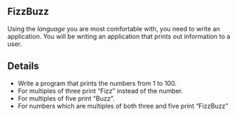 ## FizzBuzz

Using the *language* you are most comfortable with, you need to write an application. You will be writing an application that prints out information to a user.

## Details

- Write a program that prints the numbers from 1 to 100.
- For multiples of three print “Fizz” instead of the number.
- For multiples of five print “Buzz”. 
- For numbers which are multiples of both three and five print “FizzBuzz”
